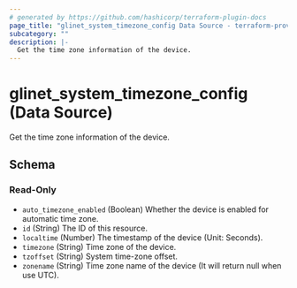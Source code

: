 ```yaml
---
# generated by https://github.com/hashicorp/terraform-plugin-docs
page_title: "glinet_system_timezone_config Data Source - terraform-provider-glinet"
subcategory: ""
description: |-
  Get the time zone information of the device.
---
```


# glinet_system_timezone_config (Data Source)

Get the time zone information of the device.



<!-- schema generated by tfplugindocs -->
## Schema

### Read-Only

- `auto_timezone_enabled` (Boolean) Whether the device is enabled for automatic time zone.
- `id` (String) The ID of this resource.
- `localtime` (Number) The timestamp of the device (Unit: Seconds).
- `timezone` (String) Time zone of the device.
- `tzoffset` (String) System time-zone offset.
- `zonename` (String) Time zone name of the device (It will return null when use UTC).
